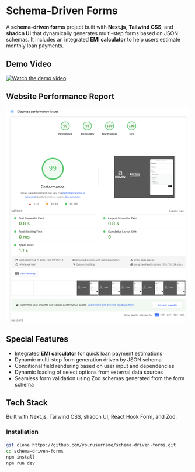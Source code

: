 # Schema-Driven Forms

A **schema-driven forms** project built with **Next.js**, **Tailwind CSS**, and **shadcn UI** that dynamically generates multi-step forms based on JSON schemas. It includes an integrated **EMI calculator** to help users estimate monthly loan payments.

## Demo Video

[![Watch the demo video](https://img.youtube.com/vi/jvaKhEbF8DE/maxresdefault.jpg)](https://youtu.be/jvaKhEbF8DE)

## Website Performance Report

![Website performance](./src/app/performance.png)

## Special Features


- Integrated **EMI calculator** for quick loan payment estimations
- Dynamic multi-step form generation driven by JSON schema
- Conditional field rendering based on user input and dependencies  
- Dynamic loading of select options from external data sources  
- Seamless form validation using Zod schemas generated from the form schema  

## Tech Stack

Built with Next.js, Tailwind CSS, shadcn UI, React Hook Form, and Zod.

### Installation

```bash
git clone https://github.com/yourusername/schema-driven-forms.git
cd schema-driven-forms
npm install
npm run dev
